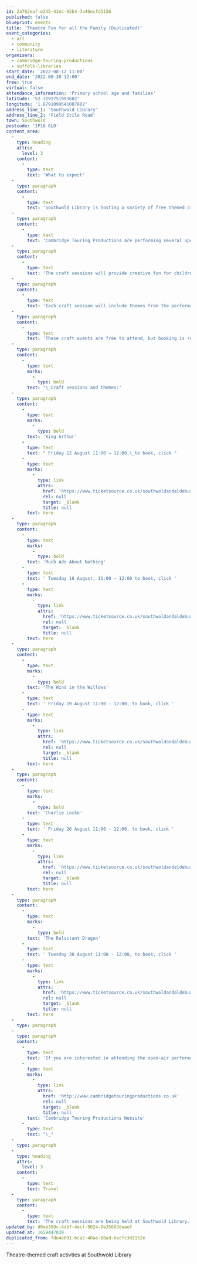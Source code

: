 ```yaml
---
id: 2a762eaf-e245-41ec-92b4-3a46ecfd5156
published: false
blueprint: events
title: 'Theatre Fun for all the Family (Duplicated)'
event_categories:
  - art
  - community
  - literature
organisers:
  - cambridge-touring-productions
  - suffolk-libraries
start_date: '2022-08-12 11:00'
end_date: '2022-08-30 12:00'
free: true
virtual: false
attendance_information: 'Primary school age and families'
latitude: '52.3292751993682'
longitude: '1.6791099541087802'
address_line_1: 'Southwold Library'
address_line_2: 'Field Stile Road'
town: Southwold
postcode: 'IP18 6LD'
content_area:
  -
    type: heading
    attrs:
      level: 3
    content:
      -
        type: text
        text: 'What to expect'
  -
    type: paragraph
    content:
      -
        type: text
        text: 'Southwold Library is hosting a variety of free themed craft sessions for children this August with Cambridge Touring Productions.'
  -
    type: paragraph
    content:
      -
        type: text
        text: 'Cambridge Touring Productions are performing several open-air productions in Southwold and have organised free children’s craft sessions to go along side them.'
  -
    type: paragraph
    content:
      -
        type: text
        text: 'The craft sessions will provide creative fun for children over the summer holidays, and will complement this year’s Summer Reading Challenge.'
  -
    type: paragraph
    content:
      -
        type: text
        text: 'Each craft session will include themes from the performance. Children can make their own sword and crown, a fire-breathing dragon, Italian masks and much more.'
  -
    type: paragraph
    content:
      -
        type: text
        text: 'These craft events are free to attend, but booking is required.'
  -
    type: paragraph
    content:
      -
        type: text
        marks:
          -
            type: bold
        text: "\_Craft sessions and themes:"
  -
    type: paragraph
    content:
      -
        type: text
        marks:
          -
            type: bold
        text: 'King Arthur'
      -
        type: text
        text: " Friday 12 August 11:00 – 12:00,\_to book, click "
      -
        type: text
        marks:
          -
            type: link
            attrs:
              href: 'https://www.ticketsource.co.uk/southwoldandaldeburghtheatre/southwold-summer-theatre-king-arthur-free-craft-session/2022-08-12/11:00/t-monjvlr'
              rel: null
              target: _blank
              title: null
        text: here
  -
    type: paragraph
    content:
      -
        type: text
        marks:
          -
            type: bold
        text: 'Much Ado About Nothing'
      -
        type: text
        text: ' Tuesday 16 August, 11:00 – 12:00 to book, click '
      -
        type: text
        marks:
          -
            type: link
            attrs:
              href: 'https://www.ticketsource.co.uk/southwoldandaldeburghtheatre/southwold-summer-theatre-much-ado-about-nothing-free-craft-session/2022-08-16/11:00/t-nokjqnv'
              rel: null
              target: _blank
              title: null
        text: here
  -
    type: paragraph
    content:
      -
        type: text
        marks:
          -
            type: bold
        text: 'The Wind in the Willows'
      -
        type: text
        text: ' Friday 19 August 11:00 - 12:00, to book, click '
      -
        type: text
        marks:
          -
            type: link
            attrs:
              href: 'https://www.ticketsource.co.uk/southwoldandaldeburghtheatre/southwold-summer-theatre-the-wind-in-the-willows-free-craft-session/2022-08-19/11:00/t-rplzxnd'
              rel: null
              target: _blank
              title: null
        text: here
  -
    type: paragraph
    content:
      -
        type: text
        marks:
          -
            type: bold
        text: 'Charlie Locke'
      -
        type: text
        text: ' Friday 26 August 11:00 - 12:00, to book, click '
      -
        type: text
        marks:
          -
            type: link
            attrs:
              href: 'https://www.ticketsource.co.uk/southwoldandaldeburghtheatre/southwold-summer-theatre-charlie-locke-and-the-quest-for-confidence-free-craft-session/2022-08-26/11:00/t-rploald'
              rel: null
              target: _blank
              title: null
        text: here
  -
    type: paragraph
    content:
      -
        type: text
        marks:
          -
            type: bold
        text: 'The Reluctant Dragon'
      -
        type: text
        text: ' Tuesday 30 August 11:00 - 12:00, to book, click '
      -
        type: text
        marks:
          -
            type: link
            attrs:
              href: 'https://www.ticketsource.co.uk/southwoldandaldeburghtheatre/southwold-summer-theatre-the-reluctant-dragon-free-craft-session/2022-08-30/11:00/t-pqzlank'
              rel: null
              target: _blank
              title: null
        text: here
  -
    type: paragraph
  -
    type: paragraph
    content:
      -
        type: text
        text: 'If you are interested in attending the open-air performances, tickets are available for purchase on the '
      -
        type: text
        marks:
          -
            type: link
            attrs:
              href: 'http://www.cambridgetouringproductions.co.uk'
              rel: null
              target: _blank
              title: null
        text: 'Cambridge Touring Productions Website'
      -
        type: text
        text: "\_"
  -
    type: paragraph
  -
    type: heading
    attrs:
      level: 3
    content:
      -
        type: text
        text: Travel
  -
    type: paragraph
    content:
      -
        type: text
        text: 'The craft sessions are being held at Southwold Library. On-street parking only. The nearest bus stop is North Green Bus Stop.'
updated_by: d0ee360c-4db7-4ecf-9024-8e35603daaef
updated_at: 1659447839
duplicated_from: fde4e691-6ca2-40ae-88ad-becfc3d2152e
---
```

Theatre-themed craft activties at Southwold Library
